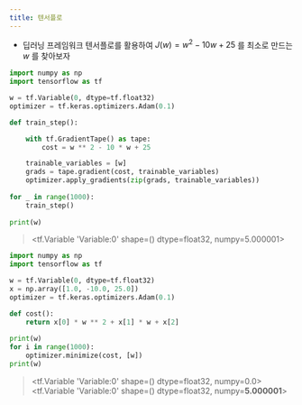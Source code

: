 ```yaml
---
title: 텐서플로
---
```

- 딥러닝 프레임워크 텐서플로를 활용하여 $J(w)=w^2-10w+25$ 를 최소로 만드는 $w$ 를 찾아보자

```python
import numpy as np
import tensorflow as tf

w = tf.Variable(0, dtype=tf.float32)
optimizer = tf.keras.optimizers.Adam(0.1)

def train_step():

	with tf.GradientTape() as tape:
		cost = w ** 2 - 10 * w + 25

	trainable_variables = [w]
	grads = tape.gradient(cost, trainable_variables)
	optimizer.apply_gradients(zip(grads, trainable_variables))
	
for _ in range(1000):
    train_step()
	
print(w)
```

> <tf.Variable 'Variable:0' shape=() dtype=float32, numpy=5.000001>
> 

```python
import numpy as np
import tensorflow as tf

w = tf.Variable(0, dtype=tf.float32)
x = np.array([1.0, -10.0, 25.0])
optimizer = tf.keras.optimizers.Adam(0.1)

def cost():
    return x[0] * w ** 2 + x[1] * w + x[2]
	
print(w)
for i in range(1000):
    optimizer.minimize(cost, [w])
print(w)
```

> <tf.Variable 'Variable:0' shape=() dtype=float32, numpy=0.0>
<tf.Variable 'Variable:0' shape=() dtype=float32, numpy=**5.000001**>
>